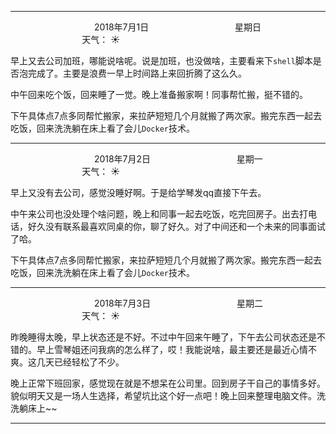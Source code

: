 ***
&nbsp;&nbsp;&nbsp;&nbsp;&nbsp;&nbsp;&nbsp;&nbsp;&nbsp;&nbsp;&nbsp;&nbsp;&nbsp;&nbsp;&nbsp;&nbsp;&nbsp;&nbsp;
&nbsp;&nbsp;&nbsp;&nbsp;&nbsp;&nbsp;&nbsp;&nbsp;&nbsp;&nbsp;&nbsp;&nbsp;&nbsp;&nbsp;           2018年7月1日
&nbsp;&nbsp;&nbsp;&nbsp;&nbsp;&nbsp;&nbsp;&nbsp;&nbsp;&nbsp;&nbsp;&nbsp;&nbsp;&nbsp;&nbsp;&nbsp;&nbsp;&nbsp;
&nbsp;&nbsp;&nbsp;&nbsp;&nbsp;&nbsp;&nbsp;&nbsp;&nbsp;&nbsp;&nbsp;&nbsp;&nbsp;&nbsp;                星期日
&nbsp;&nbsp;&nbsp;&nbsp;&nbsp;&nbsp;&nbsp;&nbsp;&nbsp;&nbsp;&nbsp;&nbsp;&nbsp;&nbsp;&nbsp;&nbsp;&nbsp;&nbsp;
&nbsp;&nbsp;&nbsp;&nbsp;&nbsp;&nbsp;&nbsp;&nbsp;&nbsp;&nbsp;&nbsp;&nbsp;&nbsp;&nbsp;&nbsp;&nbsp;&nbsp;&nbsp;
&nbsp;&nbsp;&nbsp;&nbsp;&nbsp;&nbsp;&nbsp;&nbsp;&nbsp;                                       天气： :sunny:

早上又去公司加班，哪能说啥呢。说是加班，也没做啥，主要看来下`shell`脚本是否泡完成了。主要是浪费一早上时间路上来回折腾了这么久。

中午回来吃个饭，回来睡了一觉。晚上准备搬家啊！同事帮忙搬，挺不错的。


下午具体点7点多同帮忙搬家，来拉萨短短几个月就搬了两次家。搬完东西一起去吃饭，回来洗洗躺在床上看了会儿`Docker`技术。
***
&nbsp;&nbsp;&nbsp;&nbsp;&nbsp;&nbsp;&nbsp;&nbsp;&nbsp;&nbsp;&nbsp;&nbsp;&nbsp;&nbsp;&nbsp;&nbsp;&nbsp;&nbsp;
&nbsp;&nbsp;&nbsp;&nbsp;&nbsp;&nbsp;&nbsp;&nbsp;&nbsp;&nbsp;&nbsp;&nbsp;&nbsp;&nbsp;           2018年7月2日
&nbsp;&nbsp;&nbsp;&nbsp;&nbsp;&nbsp;&nbsp;&nbsp;&nbsp;&nbsp;&nbsp;&nbsp;&nbsp;&nbsp;&nbsp;&nbsp;&nbsp;&nbsp;
&nbsp;&nbsp;&nbsp;&nbsp;&nbsp;&nbsp;&nbsp;&nbsp;&nbsp;&nbsp;&nbsp;&nbsp;&nbsp;&nbsp;                星期一
&nbsp;&nbsp;&nbsp;&nbsp;&nbsp;&nbsp;&nbsp;&nbsp;&nbsp;&nbsp;&nbsp;&nbsp;&nbsp;&nbsp;&nbsp;&nbsp;&nbsp;&nbsp;
&nbsp;&nbsp;&nbsp;&nbsp;&nbsp;&nbsp;&nbsp;&nbsp;&nbsp;&nbsp;&nbsp;&nbsp;&nbsp;&nbsp;&nbsp;&nbsp;&nbsp;&nbsp;
&nbsp;&nbsp;&nbsp;&nbsp;&nbsp;&nbsp;&nbsp;&nbsp;&nbsp;                                       天气： :sunny:

早上又没有去公司，感觉没睡好啊。于是给学琴发qq直接下午去。

中午来公司也没处理个啥问题，晚上和同事一起去吃饭，吃完回房子。出去打电话，好久没有联系最喜欢同桌的你，聊了好久。对了中间还和一个未来的同事面试了哈。

下午具体点7点多同帮忙搬家，来拉萨短短几个月就搬了两次家。搬完东西一起去吃饭，回来洗洗躺在床上看了会儿`Docker`技术。
***
&nbsp;&nbsp;&nbsp;&nbsp;&nbsp;&nbsp;&nbsp;&nbsp;&nbsp;&nbsp;&nbsp;&nbsp;&nbsp;&nbsp;&nbsp;&nbsp;&nbsp;&nbsp;
&nbsp;&nbsp;&nbsp;&nbsp;&nbsp;&nbsp;&nbsp;&nbsp;&nbsp;&nbsp;&nbsp;&nbsp;&nbsp;&nbsp;           2018年7月3日
&nbsp;&nbsp;&nbsp;&nbsp;&nbsp;&nbsp;&nbsp;&nbsp;&nbsp;&nbsp;&nbsp;&nbsp;&nbsp;&nbsp;&nbsp;&nbsp;&nbsp;&nbsp;
&nbsp;&nbsp;&nbsp;&nbsp;&nbsp;&nbsp;&nbsp;&nbsp;&nbsp;&nbsp;&nbsp;&nbsp;&nbsp;&nbsp;                星期二
&nbsp;&nbsp;&nbsp;&nbsp;&nbsp;&nbsp;&nbsp;&nbsp;&nbsp;&nbsp;&nbsp;&nbsp;&nbsp;&nbsp;&nbsp;&nbsp;&nbsp;&nbsp;
&nbsp;&nbsp;&nbsp;&nbsp;&nbsp;&nbsp;&nbsp;&nbsp;&nbsp;&nbsp;&nbsp;&nbsp;&nbsp;&nbsp;&nbsp;&nbsp;&nbsp;&nbsp;
&nbsp;&nbsp;&nbsp;&nbsp;&nbsp;&nbsp;&nbsp;&nbsp;&nbsp;                                       天气： :sunny:

昨晚睡得太晚，早上状态还是不好。不过中午回来午睡了，下午去公司状态还是不错的。早上雪琴姐还问我病的怎么样了，哎！我能说啥，最主要还是最近心情不爽。这几天已经轻松了不少。

晚上正常下班回家，感觉现在就是不想呆在公司里。回到房子干自己的事情多好。貌似明天又是一场人生选择，希望坑比这个好一点吧！晚上回来整理电脑文件。洗洗躺床上~~


***